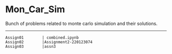 # Mon_Car_Sim
Bunch of problems related to monte carlo simulation and their solutions.
___________________________________
    Assign01        | combined.ipynb
    Assign02        |Assignment2-220123074
    Assign03        |assn3
